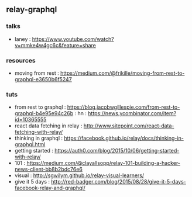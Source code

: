 ## relay-graphql

### talks
- laney : https://www.youtube.com/watch?v=mmke4w4gc6c&feature=share

### resources
- moving from rest : https://medium.com/@frikille/moving-from-rest-to-graphql-e3650b6f5247 

### tuts
- from rest to graphql : https://blog.jacobwgillespie.com/from-rest-to-graphql-b4e95e94c26b : hn :
https://news.ycombinator.com/item?id=10365555
- react data fetching in relay : http://www.sitepoint.com/react-data-fetching-with-relay/
- thinking in graphql : https://facebook.github.io/relay/docs/thinking-in-graphql.html
- getting started : https://auth0.com/blog/2015/10/06/getting-started-with-relay/
- 101 : https://medium.com/@clayallsopp/relay-101-building-a-hacker-news-client-bb8b2bdc76e6         
- visual : http://sgwilym.github.io/relay-visual-learners/                                           
- give it 5 days : http://red-badger.com/blog/2015/08/28/give-it-5-days-facebook-relay-and-graphql/  
